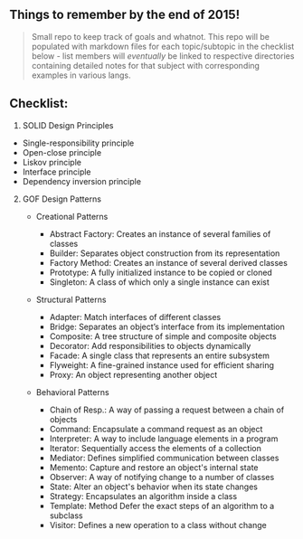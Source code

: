 ## Things to remember by the end of 2015!
> Small repo to keep track of goals and whatnot. This repo will be populated with markdown files for each topic/subtopic in the checklist below - list members will _eventually_ be linked to respective directories containing detailed notes for that subject with corresponding examples in various langs.

## Checklist:

1. SOLID Design Principles
  * Single-responsibility principle
  * Open-close principle
  * Liskov principle
  * Interface principle
  * Dependency inversion principle

2. GOF Design Patterns
	* Creational Patterns
	  * Abstract Factory: Creates an instance of several families of classes
	  * Builder: Separates object construction from its representation
	  * Factory Method: Creates an instance of several derived classes
	  * Prototype: A fully initialized instance to be copied or cloned
	  * Singleton: A class of which only a single instance can exist

	* Structural Patterns
	  * Adapter: Match interfaces of different classes
	  * Bridge: Separates an object’s interface from its implementation
	  * Composite: A tree structure of simple and composite objects
	  * Decorator: Add responsibilities to objects dynamically
	  * Facade: A single class that represents an entire subsystem
	  * Flyweight: A fine-grained instance used for efficient sharing
	  * Proxy: An object representing another object

	* Behavioral Patterns
	  * Chain of Resp.: A way of passing a request between a chain of objects
	  * Command: Encapsulate a command request as an object
	  * Interpreter: A way to include language elements in a program
	  * Iterator: Sequentially access the elements of a collection
	  * Mediator: Defines simplified communication between classes
	  * Memento: Capture and restore an object's internal state
	  * Observer: A way of notifying change to a number of classes
	  * State: Alter an object's behavior when its state changes
	  * Strategy: Encapsulates an algorithm inside a class
	  * Template: Method	Defer the exact steps of an algorithm to a subclass
	  * Visitor: Defines a new operation to a class without change